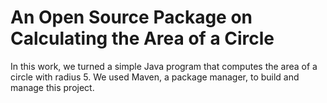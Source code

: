 # An Open Source Package on Calculating the Area of a Circle

In this work, we turned a simple Java program that computes the area of a circle with radius 5. We used Maven, a package manager, to build and manage this project.